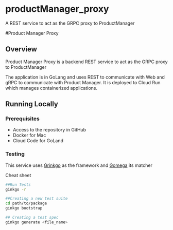 # productManager_proxy
A REST service to act as the GRPC proxy to ProductManager

#Product Manager Proxy

## Overview

Product Manager Proxy is a backend REST service to act as the GRPC proxy to ProductManager

The application is in GoLang and uses REST to communicate with Web and gRPC to communicate with Product Manager.
It is deployed to Cloud Run which manages containerized applications.


## Running Locally

### Prerequisites

- Access to the repository in GitHub
- Docker for Mac
- Cloud Code for GoLand

### Testing

This service uses [Grinkgo](https://onsi.github.io/ginkgo/) as the framework and [Gomega](https://onsi.github.io/gomega/) its matcher

Cheat sheet
```bash
##Run Tests
ginkgo -r

##Creating a new test suite
cd path/to/package
ginkgo bootstrap

## Creating a test spec
ginkgo generate <file_name>

```

